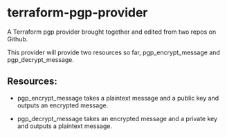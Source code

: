 # terraform-pgp-provider
A Terraform pgp provider brought together and edited from two repos on Github.

This provider will provide two resources so far, pgp_encrypt_message and pgp_decrypt_message.

## Resources:

- pgp_encrypt_message takes a plaintext message and a public key and outputs an encrypted message.

- pgp_decrypt_message takes an encrypted message and a private key and outputs a plaintext message.

